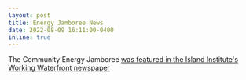 ```yaml
---
layout: post
title: Energy Jamboree News
date: 2022-08-09 16:11:00-0400
inline: true
---
```


The Community Energy Jamboree <a href="https://www.islandinstitute.org/working-waterfront/islesboro-event-offers-energy-stories/">was featured in the Island Institute's Working Waterfront newspaper</a>